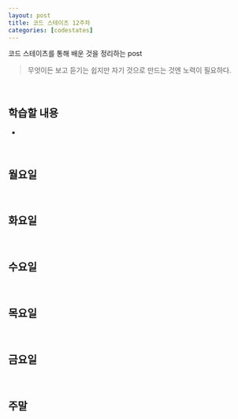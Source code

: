 ```yaml
---
layout: post
title: 코드 스테이츠 12주차
categories: [codestates]
---
```


코드 스테이츠를 통해 배운 것을 정리하는 post

> 무엇이든 보고 듣기는 쉽지만
> 자기 것으로 만드는 것엔 노력이 필요하다.

<br>

## 학습할 내용

- 

<br>

## 월요일

<br>

## 화요일

<br>

## 수요일

<br>

## 목요일

<br>

## 금요일

<br>

## 주말

